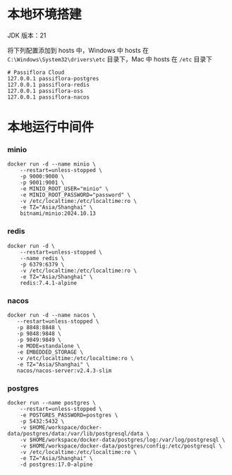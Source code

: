 # 本地环境搭建

JDK 版本：21


将下列配置添加到 hosts 中，Windows 中 hosts 在 `C:\Windows\System32\drivers\etc` 目录下，Mac 中 hosts 在 `/etc` 目录下
```shell
# Passiflora Cloud
127.0.0.1 passiflora-postgres
127.0.0.1 passiflora-redis
127.0.0.1 passiflora-oss
127.0.0.1 passiflora-nacos
```

# 本地运行中间件
### minio
```shell
docker run -d --name minio \
    --restart=unless-stopped \
    -p 9000:9000 \
    -p 9001:9001 \
    -e MINIO_ROOT_USER="minio" \
    -e MINIO_ROOT_PASSWORD="password" \
    -v /etc/localtime:/etc/localtime:ro \
    -e TZ="Asia/Shanghai" \
    bitnami/minio:2024.10.13
```

### redis
```shell
docker run -d \
    --restart=unless-stopped \
    --name redis \
    -p 6379:6379 \
    -v /etc/localtime:/etc/localtime:ro \
    -e TZ="Asia/Shanghai" \
    redis:7.4.1-alpine
```

### nacos
```shell
docker run -d --name nacos \
   --restart=unless-stopped \
   -p 8848:8848 \
   -p 9848:9848 \
   -p 9849:9849 \
   -e MODE=standalone \
   -e EMBEDDED_STORAGE \
   -v /etc/localtime:/etc/localtime:ro \
   -e TZ="Asia/Shanghai" \
   nacos/nacos-server:v2.4.3-slim
```

### postgres
```shell
docker run --name postgres \
    --restart=unless-stopped \
    -e POSTGRES_PASSWORD=postgres \
    -p 5432:5432 \
    -v $HOME/workspace/docker-data/postgres/data:/var/lib/postgresql/data \
    -v $HOME/workspace/docker-data/postgres/log:/var/log/postgresql \
    -v $HOME/workspace/docker-data/postgres/config:/etc/postgresql \
    -v /etc/localtime:/etc/localtime:ro \
    -e TZ="Asia/Shanghai" \
    -d postgres:17.0-alpine
```
